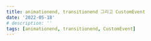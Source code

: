 ```yaml
---
title: animationend, transitionend 그리고 CustomEvent
date: '2022-05-18'
# description: ''
tags: [animationend, transitionend, CustomEvent]
---
```


